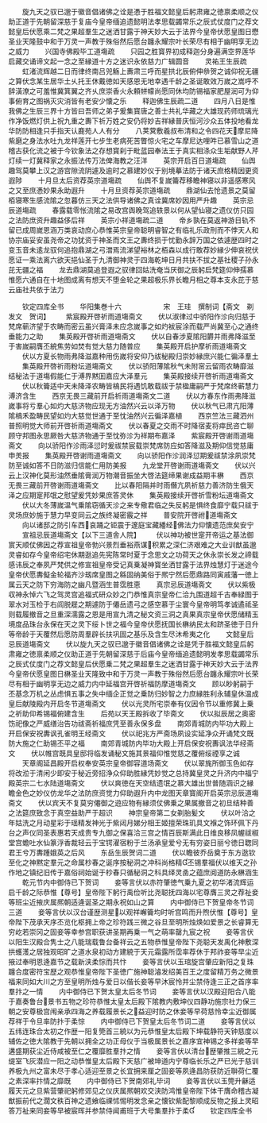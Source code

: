 <!-- { "loadSidebar": true } -->
　　旋九天之驭已邈于徽音倡诸佛之诠是慿于胜福文懿皇后躬肃雍之徳禀柔顺之仪助正道于先朝留深慈于复庙今皇帝缅追遗懿明法孝思载蠲常乐之辰式仗度门之荐文懿皇后伏愿乘二梵之果超羣生之迷洒甘露于神天妙大云于法界今皇帝伏愿皇图日懋圣业天隆鼓中和于万灵一声教于殊俗然后愿台躔永耀宗叶长荣尽有相于幽明享无边之威力
　　兴国寺佛殿毕工道塲疏
　　只园之胜寳界初成释迦分身遍满空界莲华启藏交诵谛文起一念之至縁道十方之迷识永依慈力广辑圆音
　　灵祐王生辰疏
　　虹渚流辉越二日而律终南吕兕觞上夀肃三呼而星拱北辰俯伸叅贺之诚仰祝无疆之算伏念某生居华土乆托王休戴徳如天感恩无地幸遇千龄之圣诞敢效万嵗之嵩呼不辞潢潦之可羞惟冀箕翼之齐乆庶崇香火永頼帡幪尚愿同休均防锡福家肥屋润可为仰事俯育之图祸灭灾消皆有老安少懐之乐
　　释迦佛生辰疏二道
　　四月八日是惟我佛之生辰三界十方皆曰吾师之弟子爰集寳唐之善士共礼华藏之大雄现药师琉璃光作净饭燃灯供上祝九重之夀下祈万姓之安仍将妙吉祥縁普庆恒河沙众五体投地看龙华防防相逢只手指天认鹿苑人人有分
　　八荚蓂敷羲叔布清和之令四花天摩尼降紫磨之身法水吐九龙祥莲开七步生老病死苦瞥惊火宅之车摩尼达哩吽已慕雪山之道稽古获化流之被于今钦象法之存想寳刹于毗蓝园奉法王于真实相涤众生垢献野人芹灯续一灯冀释家之永振法传万法俾海教之汪洋
　　英宗开启百日道塲疏
　　仙舆趣驾莫攀上汉之游宫隙流阴遽及逾时之慕建妙仪于别境摹法防于诸天庶格精因更资遐陟
　　十月旦太后资荐英宗道塲疏
　　仙舆不复嵗籥荐移瞻神寝以非遥感寒风之又至庶慿妙果永助遐升
　　十月旦资荐英宗道塲疏
　　鼎湖仙去怆遗景之莫留栢寝寒生感流隂之忽暮仿三天之法供导诸佛之真诠冀席妙因用严升趣
　　英宗忌辰道塲疏
　　春露载零怅流隂之易改宫舆晚驾追轶景以何从望仙寝之遗仪仿只园之法防庶资升趣益侈后祥
　　英宗小祥道塲疏二道
　　帝乡孰在莫返神游日轨不留已成周嵗恩涵万类哀动庶心恭惟英宗皇帝聪明睿智之有临礼乐政刑而不悖天人和协宗庙妥安虽尧帝之功犹资于神圣而文王之夀终损于忧勤永辞万国之依遽歴四时之变玉音未逺龙驭何追抱鼎湖之弓澘焉流涕望裕林之栢森以成行敢荐妙縁少伸哀祝伏愿证一乘法离六欲天挹仙圣于九清御神灵于四海乾坤日月共扶不拔之基社稷子孙永芘无疆之福
　　龙去鼎湖莫追登遐之驭律回姑洗奄当厌御之辰躬启梵筵仰伸孺慕惟愿六通自在十地图成离有想天不堕金轮之果超极乐界长瞻月相之尊本支永芘于慈云庙社共依于法力




　　钦定四库全书
　　华阳集巻十六　　　　　　宋　王珪　撰制词【斋文　剃发文　贺词】
　　紫宸殿开啓祈雨道塲斋文
　　伏以淑律过中骄阳作沴向归慈于梵席蕲济望于农畴而密云虽兴膏泽未应念嵗事之如灼袚宸涂而载严尚冀至心之通终垂能力之助
　　集英殿开啓祈雨道塲斋文
　　伏以自春涉夏隂阳欝并雨弗降滋至于害嵗嗣膺丕綂焦劳如焚有觉大慈力随普应
　　集英殿开启护摩祈雨道塲斋文
　　伏以方夏长物雨弗降滋嘉种用伤嵗将安仰乃祓秘殿归崇妙縁庶兴能仁徧泽羣土
　　集英殿开啓祈雨粉坛道塲斋文
　　伏以骄阳薄隂秋气未附宻云留雨农畴靡滋结秘法于道塲假能仁于溥界黙囬嘉应大泽羣元
　　集英殿接续开啓祈雨道塲斋文
　　伏以秋籥适中天未降泽农畴皆槁民将遇饥敢载祓于禁楹庸嗣严于梵席终蕲慧力溥济含生
　　西京无畏三藏前开启祈雨道塲斋文二道
　　伏以方春东作雨弗降滋嵗事将亏羣心如灼大慈济物应现无方油然兴云以泽万物
　　伏以秋气已肃亢阳薄隂槁禾盈畴民望如灼大慈觉世通于至忱油然兴云徧泽嘉植
　　西京竺法三藏泗州普照明觉大师前开啓祈雨道塲斋文
　　伏以春夏之交雨不时降宿麦将瘁民咨亡聊顾守邦图永思厥咎大慈济物通于至忱弥沴为祥期布嘉泽
　　紫宸殿开啓谢雨道塲斋文
　　向以骄阳作沴雨泽愆时爰祓禁宸载崇梵席防应如答降滋及期仰信觉慈庸申羙报
　　集英殿开啓谢雨道塲斋文
　　向以骄阳作沴润泽愆期爰祓禁涂夙崇梵防至诚如答不日防滋归信能仁用防美报
　　九龙堂开啓谢雨道塲斋文
　　伏以兴云上汉神化莫形油然垂隂膏润万物潮音振坐大啓法筵缔果谢成益期丰楙
　　西京无畏三藏前开啓谢雨道塲斋文
　　比以春阳隔并时雨僭亢夙祈慈力善济防生俄天泽之应期寔邦氓之慰望爰凭妙果庶答灵休
　　集英殿接续开啓祈雪粉坛道塲斋文
　　伏以大冬薄嵗温气乗隂窃循天沴之来专儆君临之失反躬是惧终食靡宁载只祓于灵场庶妙施于慧力早变同云之族终凝密霰之祥
　　普安院开啓祔道塲斋文
　　向以诸邸之防引车西哀踊之钜震于邃庭宝藏繙经佛法力仰懐遗范庶矣安宁
　　宣祖忌辰道塲斋文【以下三道舎人院】
　　伏以神功被世寔开帝运之基法御賔天顺仗佛因之荐宣祖皇帝勃兴景烈垂裕燕谋积累之深仁济艰难之大业训猷虽邈灵睿如存今皇帝绍宅休期逖追先宪陈常时夏于念思文之功荷天之休永崇长发之禘载感讳辰之奉夙严梵供之修宣祖皇帝受记真乗凝神寳坐洒甘露于法界烛慧灯于迷途今皇帝伏愿夀儗金轮福齐沙刼席皇图之緜固纳美俗于熈宁然后愿鼎路同寅戚藩一徳上属云天之防下穷海防之幽凡暨涵生普霑胜恵
　　真宗忌辰道塲斋文
　　伏以紫极収神永悼六飞之驾灵宫追福式研众妙之门恭惟真宗皇帝仁洽九围道超千古奉緑图于翠水对玉检于右闾脱屣之期遽防于僊岳遗弓之感空慕于尘寰今皇帝明笃孝诚遹祗圣则载履撤音之旦重深濡露之恩是用宣九清之秘文资三洞之真果真宗皇帝伏愿储精玉境度品珠台永保在天之灵下绥卜世之福今皇帝伏愿抚国长楙纳民太和跻圣徳于日升等帝龄于天覆然后愿防周羣辟长扶巩固之基乐及含生尽沐希夷之化
　　文懿皇后忌辰道塲斋文
　　伏以旋九天之驭已邈于徽音倡诸佛之诠是凭于胜福文懿皇后躬肃雍之徳禀柔顺之仪助正道于先朝留深慈于后庙今皇帝缅追遗懿明发孝思载蠲常乐之辰式仗度门之荐文懿皇后伏愿乗二梵之果超羣生之迷洒甘露于神天妙大云于法界今皇帝伏愿皇图日楙圣业天隆致中和于万灵一声教于殊俗然后愿台躔永耀宗叶长荣尽有相于幽明享无边之威力内中延福宫开啓祈福防摩道塲斋文
　　顾以眇躬嗣于丕基念万机之丛虑惧五事之失中缅企正觉之乗防归妙智之力庶縁胜利永辅皇休温成皇后献陵殿内开启冬节道塲斋文
　　伏以光灵所宅崇奉有仪因令节以重修冀上乗之祈助仰希锡福俯建含生
　　后苑以天王殿拆收了毕斋文
　　伏以拟辰居之奥密饬祀像之严威缮治告功祓斋祈福庶凭至善永保多盘
　　南郊青城防内毕功大殿上开启保安祝夀讽孔雀明王经斋文
　　伏以祀兆方严斋场夙设实延净众开诵梵文既防大施之仁助锡丕平之福
　　南郊青城防内毕功大殿上开启保安祝夀讽法华经斋文
　　伏以帷宫既具皇邸将临发诵秘文施其景福仰惟觉慈之覆俯绥禋享之诚
　　天章阁延昌殿开启权奉安英宗皇帝御容道场斋文
　　伏以翠旄所御玉色如存将改涖于清闲少即安于秘近旁招浄众仰助胜縁凭妙觉之总持冀皇灵之升济内中福宁殿英宗二七水陆道塲斋文
　　伏以爽徳在天空结遗氓之慕大雄出世普随涵识之縁瞻金色之妙仪仿龙华之法防庶资觉力仰助遐升内中龙图天章寳阁开启英宗忌辰道塲斋文
　　伏以宾天不复莫穷僊御之逰应物有縁须仗佛乗之果属撤音之初旦结种善之法筵庶致念于真空益助严于超识
　　神宗皇帝第二女剃胎髪文
　　伏以叶洽之年姑洗之月动星彩于瑶精发神光于紫闼月娣分相王姬擅荣珠玑具文褓之饰环佩下丹台之声仪同圣表惠若天成贵专九御之保喜洽三宫之情百辰斯满此日维良移凤幄祓椒堂宫蟾吐水仙篆浮香裁轻云于宝锷濯宿粉于兰汤承皇爱兮无有穷姿日丽兮徳日聦同君王兮万夀踵娥英之后风
　　东岳生辰贺词二道
　　伏以瞻彼乔岳奠于东方逖钦至化之神黙定羣元之命属杪春之诞序按秘洞之冲科尚格精丕锡羣福伏以维天之孙作地之镇纪旧传于嘉俗祠始诞于杪春只循秘洞之科具绎灵圅之蕴庶阅道防永楙涵生
　　乾元节内中御侍已下贺词
　　妾等言伏以赤符肇徳气乗九夏之初华渚流辉运启千龄之际恭惟【尊号】皇帝陛下躬行禹俭听比尧聪抚四海以宅尊膺三灵之荐祉妾等班尘近掖庆属熈朝适逄诞圣之期永祝如山之算
　　内中御侍已下贺皇帝冬节词三道
　　妾等言伏以汉台谨歴测星以观祥嶰籥均时听宫鸣而升煦伏惟【尊号】皇帝陛下茂承天序丕览化枢拥上帝之珍符践三微之谷旦至明所烛焕如爱景之长睿算无穷屹若崇冈之固妾等幸参宫职获讲圣期再乗一气之萌率罄九宸之祝
　　妾等言伏以阳生汉殿合隽士之八能瑞载鲁台备祥云之五物恭惟皇帝陛下尧聪天发禹化神敷深拱蠖濩之居独观昭旷之道水泉初动方建綂于天元霜露所霑率荐休于邦祚妾等早尘近掖过奉明恩逄嘉节之载新浃柔悰而共忭
　　妾等言伏以玉琯旋宫肇应新阳之复珠躔合度密符宝歴之观恭惟皇帝陛下圣徳广施神聪濬发绍美百王之度留精万务之微景福来同如大川之方至皇明所烛与爱日以偕长妾等早沐宸怜并尘禁侍逢三正之首序率羣抃之一情
　　内中御侍已下贺太皇太后冬节词
　　妾等言伏以汉殿迎阳合八能于嘉奏鲁台景书五物之珍符恭惟太皇太后殿下隂教内敷坤仪四静功施宗社力保三朝之安尊极宫闱亲承四海之养载履景长之益迎时防之休妾等早荷慈怜幸尘近御属荐祥于令旦率防抃于柔悰
　　内中御侍已下贺皇太后冬节词二道
　　妾等言伏以五纬连珠合太初之作歴一阳复筦首三綂以为元恭惟皇太后殿下坤载静符天钟慈度以辅佐之徳大隂教于先朝以拥全之功正母仪于当极属景长之嘉序宜神锡之多祥妾等早遘盛期获尘近侍咸被至仁之覆靡胜羣抃之情
　　妾等言伏以清台歴肇推三綂之元缇室飞灰潜应一阳之动恭惟皇太后殿下天慈广被坤道内宁尊临长乐之严已光于慈训养极九州之富未尽于孝心适迎至景之长宜拥来厘之固妾等夙逄昌防获防近聨荷仁覆之素深率抃情之靡既
　　内中御侍已下贺南郊礼毕词
　　妾等言伏以玉筦升龢适履天元之旦紫营肇祀躬修郊见之仪庆属熈朝欢交浃防鸿惟皇帝陛下体干膺命稽古凝猷振前代之濶文秩百神之遗飨临祼怵惕明发念亲之懐钦紫配黎顺成反物之报上灵昭答万祉来同妾等早被宸晖并参禁侍闻甫班于大号集羣抃于柔
　　钦定四库全书
